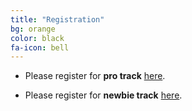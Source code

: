 ```yaml
---
title: "Registration"
bg: orange
color: black
fa-icon: bell
---
```




* Please register for **pro track** [here](https://docs.google.com/forms/d/e/1FAIpQLSczvjGKeAI6WE6ihI2N1XcE-EZ1PF68XrMGzWgyKst3ywCsYQ/viewform?usp=sf_link).


* Please register for **newbie track** [here](https://docs.google.com/forms/d/e/1FAIpQLSdf7Y44dZ1BEHhckQ3-osZtJ9uuFaug54RIVe3AC2SybntYFQ/viewform?usp=sf_link).